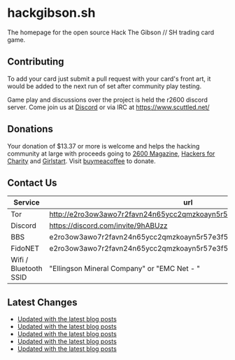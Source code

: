 # hackgibson.sh
The homepage for the open source Hack The Gibson // SH trading card game.


## Contributing

To add your card just submit a pull request with your card's front art, it would be added to the next run of set after community play testing.

Game play and discussions over the project is held the r2600 discord server. Come join us at [Discord](https://discord.com/invite/9hABUzz) or via IRC at https://www.scuttled.net/


## Donations

Your donation of $13.37 or more is welcome and helps the hacking community at large with proceeds going to [2600 Magazine](https://2600.com/), [Hackers for Charity](https://hackersforcharity.org) and [Girlstart](https://girlstart.org).  Visit [buymeacoffee](https://www.buymeacoffee.com/hackgibson.sh) to donate.


## Contact Us

Service | url
-|-
Tor | http://e2ro3ow3awo7r2favn24n65ycc2qmzkoayn5r57e3f56nvjwdcgg32ad.onion
Discord | https://discord.com/invite/9hABUzz
BBS | e2ro3ow3awo7r2favn24n65ycc2qmzkoayn5r57e3f56nvjwdcgg32ad.onion:23
FidoNET | e2ro3ow3awo7r2favn24n65ycc2qmzkoayn5r57e3f56nvjwdcgg32ad.onion:24554
Wifi / Bluetooth SSID | "Ellingson Mineral Company" or "EMC Net - <fidonet address>"

## Latest Changes
<!-- BLOG-POST-LIST:START -->
- [Updated with the latest blog posts](https://github.com/DFW2600/hackgibson.sh/commit/88062b3aa0bb72ee3d49a5ec562c94b2a1bf31c0)
- [Updated with the latest blog posts](https://github.com/DFW2600/hackgibson.sh/commit/a1216a52ace15f34531c5e0f67365115c8a2824e)
- [Updated with the latest blog posts](https://github.com/DFW2600/hackgibson.sh/commit/9ad2762afad5122242ab9a1ac251238d060d5c3a)
- [Updated with the latest blog posts](https://github.com/DFW2600/hackgibson.sh/commit/ab344705662dbcdb2b20840453477a22f8ecd748)
- [Updated with the latest blog posts](https://github.com/DFW2600/hackgibson.sh/commit/ce8e1dad8fd23e53faa2c3e9d8487ab9467a7b2f)
<!-- BLOG-POST-LIST:END -->
